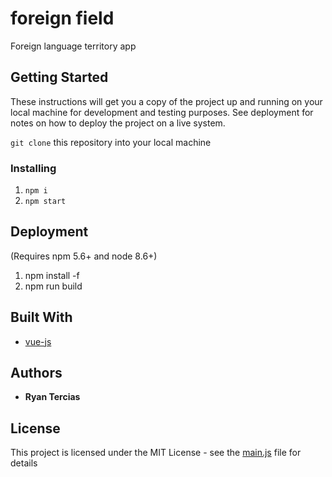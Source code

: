 # foreign field
Foreign language territory app

## Getting Started
These instructions will get you a copy of the project up and running on your local machine for development and testing purposes. See deployment for notes on how to deploy the project on a live system.

`git clone` this repository into your local machine

### Installing
1. `npm i`
2. `npm start`

## Deployment
(Requires npm 5.6+ and node 8.6+)
1. npm install -f
2. npm run build

## Built With
* [vue-js](https://github.com/vuejs/vue)

## Authors

* **Ryan Tercias**


## License

This project is licensed under the MIT License - see the [main.js](src/main.js) file for details
